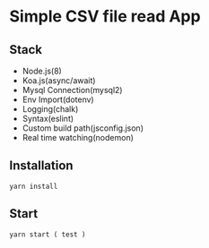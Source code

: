 # Simple CSV file read App

## Stack
- Node.js(8)
- Koa.js(async/await)
- Mysql Connection(mysql2)
- Env Import(dotenv)
- Logging(chalk)
- Syntax(eslint)
- Custom build path(jsconfig.json)
- Real time watching(nodemon)

## Installation
    yarn install
   
## Start
    yarn start ( test )

